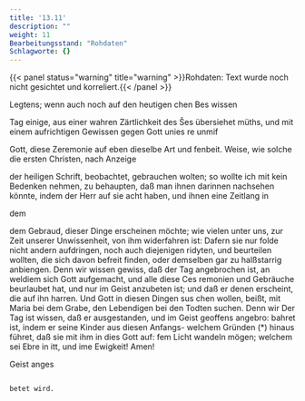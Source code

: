 ```yaml
---
title: '13.11'
description: ""
weight: 11
Bearbeitungsstand: "Rohdaten"
Schlagworte: {}
---
```


{{< panel status="warning" title="warning" >}}Rohdaten: Text wurde noch nicht gesichtet und korreliert.{{< /panel >}}
<!-- Seite 670 -->

Legtens; wenn auch noch auf den heutigen chen Bes wissen

Tag einige, aus einer wahren Zärtlichkeit des Šes übersiehet müths, und mit einem aufrichtigen Gewissen gegen Gott unies re unmif

Gott, diese Zeremonie auf eben dieselbe Art und fenbeit. Weise, wie solche die ersten Christen, nach Anzeige

der heiligen Schrift, beobachtet, gebrauchen wolten;
so wollte ich mit kein Bedenken nehmen, zu behaupten,
daß man ihnen darinnen nachsehen könnte, indem der
Herr auf sie acht haben, und ihnen eine Zeitlang in

dem



<!-- Seite 671 -->

dem Gebraud, dieser Dinge erscheinen möchte; wie
vielen unter uns, zur Zeit unserer Unwissenheit,
von ihm widerfahren ist: Dafern sie nur folde nicht
andern aufdringen, noch auch diejenigen ridyten, und
beurteilen wollten, die sich davon  befreit finden,
oder demselben gar zu halßstarrig anbiengen. Denn
wir wissen gewiss, daß der Tag angebrochen ist, an
weldiem sich Gott aufgemacht, und alle diese Ces
remonien und Gebräuche beurlaubet hat, und nur
im Geist anzubeten ist; und daß er denen erscheint,
die auf ihn harren. Und Gott in diesen Dingen sus
chen wollen, beißt, mit Maria bei dem Grabe, den
Lebendigen bei den Todten suchen. Denn wir Der Tag ist
wissen, daß er ausgestanden, und im Geist geoffens angebro:
bahret ist, indem er seine Kinder aus diesen Anfangs- welchem
 Gründen (*) hinaus führet, daß sie mit ihm in dies Gott auf:
fem Licht wandeln mögen; welchem sei Ebre in itt, und ime
Ewigkeit! Amen!

Geist anges

                                                                           betet wird.

